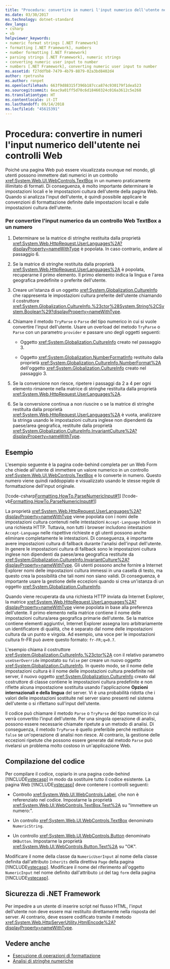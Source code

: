 ```yaml
---
title: "Procedura: convertire in numeri l'input numerico dell'utente nei controlli Web"
ms.date: 03/30/2017
ms.technology: dotnet-standard
dev_langs:
- csharp
- vb
helpviewer_keywords:
- numeric format strings [.NET Framework]
- formatting [.NET Framework], numbers
- number formatting [.NET Framework]
- parsing strings [.NET Framework], numeric strings
- converting numeric user input to number
- numbers [.NET Framework], converting numeric user input to number
ms.assetid: f27ddfb8-7479-4b79-8879-02a3bd8402d4
author: rpetrusha
ms.author: ronpet
ms.openlocfilehash: 663f9d88315f396b187cca874c930179f1dea523
ms.sourcegitcommit: 6eac9a01ff5d70c6d18460324c016a3612c5e268
ms.translationtype: HT
ms.contentlocale: it-IT
ms.lasthandoff: 09/14/2018
ms.locfileid: "45615391"
---
```

# <a name="how-to-convert-numeric-user-input-in-web-controls-to-numbers"></a>Procedura: convertire in numeri l'input numerico dell'utente nei controlli Web
Poiché una pagina Web può essere visualizzata ovunque nel mondo, gli utenti possono immettere dati numerici in un controllo <xref:System.Web.UI.WebControls.TextBox> in un numero praticamente illimitato di formati. Di conseguenza, è molto importante determinare le impostazioni locali e le impostazioni cultura dell'utente della pagina Web. Quando si analizza l'input dell'utente, è quindi possibile applicare le convenzioni di formattazione definite dalle impostazioni locali e dalle impostazioni cultura dell'utente.  
  
### <a name="to-convert-numeric-input-from-a-web-textbox-control-to-a-number"></a>Per convertire l'input numerico da un controllo Web TextBox a un numero  
  
1.  Determinare se la matrice di stringhe restituita dalla proprietà <xref:System.Web.HttpRequest.UserLanguages%2A?displayProperty=nameWithType> è popolata. In caso contrario, andare al passaggio 6.  
  
2.  Se la matrice di stringhe restituita dalla proprietà <xref:System.Web.HttpRequest.UserLanguages%2A> è popolata, recuperarne il primo elemento. Il primo elemento indica la lingua e l'area geografica predefinite o preferite dell'utente.  
  
3.  Creare un'istanza di un oggetto <xref:System.Globalization.CultureInfo> che rappresenta le impostazioni cultura preferite dell'utente chiamando il costruttore <xref:System.Globalization.CultureInfo.%23ctor%28System.String%2CSystem.Boolean%29?displayProperty=nameWithType>.  
  
4.  Chiamare il metodo `TryParse` o `Parse` del tipo numerico in cui si vuole convertire l'input dell'utente. Usare un overload del metodo `TryParse` o `Parse` con un parametro `provider` e passare uno degli oggetti seguenti:  
  
    -   Oggetto <xref:System.Globalization.CultureInfo> creato nel passaggio 3.  
  
    -   Oggetto <xref:System.Globalization.NumberFormatInfo> restituito dalla proprietà <xref:System.Globalization.CultureInfo.NumberFormat%2A> dell'oggetto <xref:System.Globalization.CultureInfo> creato nel passaggio 3.  
  
5.  Se la conversione non riesce, ripetere i passaggi da 2 a 4 per ogni elemento rimanente nella matrice di stringhe restituita dalla proprietà <xref:System.Web.HttpRequest.UserLanguages%2A>.  
  
6.  Se la conversione continua a non riuscire o se la matrice di stringhe restituita dalla proprietà <xref:System.Web.HttpRequest.UserLanguages%2A> è vuota, analizzare la stringa usando le impostazioni cultura inglese non dipendenti da paese/area geografica, restituite dalla proprietà <xref:System.Globalization.CultureInfo.InvariantCulture%2A?displayProperty=nameWithType>.  
  
## <a name="example"></a>Esempio  
 L'esempio seguente è la pagina code-behind completa per un Web Form che chiede all'utente di immettere un valore numerico in un controllo <xref:System.Web.UI.WebControls.TextBox> e lo converte in numero. Questo numero viene quindi raddoppiato e visualizzato usando le stesse regole di formattazione dell'input originale.  
  
 [!code-csharp[Formatting.HowTo.ParseNumericInput#1](../../../samples/snippets/csharp/VS_Snippets_CLR/Formatting.HowTo.ParseNumericInput/cs/NumericUserInput1.aspx.cs#1)]
 [!code-vb[Formatting.HowTo.ParseNumericInput#1](../../../samples/snippets/visualbasic/VS_Snippets_CLR/Formatting.HowTo.ParseNumericInput/vb/NumericUserInput1.aspx.vb#1)]  
  
 La proprietà <xref:System.Web.HttpRequest.UserLanguages%2A?displayProperty=nameWithType> viene popolata con i nomi delle impostazioni cultura contenuti nelle intestazioni `Accept-Language` incluse in una richiesta HTTP. Tuttavia, non tutti i browser includono intestazioni `Accept-Language` nelle rispettive richieste e gli utenti possono anche eliminare completamente le intestazioni. Di conseguenza, è importante avere impostazioni cultura di fallback durante l'analisi dell'input dell'utente. In genere le impostazioni cultura di fallback sono le impostazioni cultura inglese non dipendenti da paese/area geografica restituite da <xref:System.Globalization.CultureInfo.InvariantCulture%2A?displayProperty=nameWithType>. Gli utenti possono anche fornire a Internet Explorer nomi delle impostazioni cultura immessi in una casella di testo, ma questo crea la possibilità che tali nomi non siano validi. Di conseguenza, è importante usare la gestione delle eccezioni quando si crea un'istanza di un oggetto <xref:System.Globalization.CultureInfo>.  
  
 Quando viene recuperata da una richiesta HTTP inviata da Internet Explorer, la matrice <xref:System.Web.HttpRequest.UserLanguages%2A?displayProperty=nameWithType> viene popolata in base alla preferenza dell'utente. Il primo elemento nella matrice contiene il nome delle impostazioni cultura/area geografica primarie dell'utente. Se la matrice contiene elementi aggiuntivi, Internet Explorer assegna loro arbitrariamente un identificatore di qualità, che è separato dal nome delle impostazioni cultura da un punto e virgola. Ad esempio, una voce per le impostazioni cultura fr-FR può avere questo formato: `fr-FR;q=0.7`.  
  
 L'esempio chiama il costruttore <xref:System.Globalization.CultureInfo.%23ctor%2A> con il relativo parametro `useUserOverride` impostato su `false` per creare un nuovo oggetto <xref:System.Globalization.CultureInfo>. In questo modo, se il nome delle impostazioni cultura è il nome delle impostazioni cultura predefinite nel server, il nuovo oggetto <xref:System.Globalization.CultureInfo> creato dal costruttore di classe contiene le impostazioni cultura predefinite e non riflette alcuna impostazione sostituita usando l'applicazione **Opzioni internazionali e della lingua** del server. Vi è una probabilità ridotta che i valori delle impostazioni sostituite nel server siano presenti nel sistema dell'utente o si riflettano sull'input dell'utente.  
  
 Il codice può chiamare il metodo `Parse` o `TryParse` del tipo numerico in cui verrà convertito l'input dell'utente. Per una singola operazione di analisi, possono essere necessarie chiamate ripetute a un metodo di analisi. Di conseguenza, il metodo `TryParse` è quello preferibile perché restituisce `false` se un'operazione di analisi non riesce. Al contrario, la gestione delle eccezioni ripetute che possono essere generate dal metodo `Parse` può rivelarsi un problema molto costoso in un'applicazione Web.  
  
## <a name="compiling-the-code"></a>Compilazione del codice  
 Per compilare il codice, copiarlo in una pagina code-behind [!INCLUDE[vstecasp](../../../includes/vstecasp-md.md)] in modo da sostituire tutto il codice esistente. La pagina Web [!INCLUDE[vstecasp](../../../includes/vstecasp-md.md)] deve contenere i controlli seguenti:  
  
-   Controllo <xref:System.Web.UI.WebControls.Label>, che non è referenziato nel codice. Impostarne la proprietà <xref:System.Web.UI.WebControls.TextBox.Text%2A> su "Immettere un numero:".  
  
-   Un controllo <xref:System.Web.UI.WebControls.TextBox> denominato `NumericString`.  
  
-   Un controllo <xref:System.Web.UI.WebControls.Button> denominato `OKButton`. Impostarne la proprietà <xref:System.Web.UI.WebControls.Button.Text%2A> su "OK".  
  
 Modificare il nome della classe da `NumericUserInput` al nome della classe definita dall'attributo `Inherits` della direttiva `Page` della pagina [!INCLUDE[vstecasp](../../../includes/vstecasp-md.md)]. Modificare il nome del riferimento all'oggetto `NumericInput` nel nome definito dall'attributo `id` del tag `form` della pagina [!INCLUDE[vstecasp](../../../includes/vstecasp-md.md)].  
  
## <a name="net-framework-security"></a>Sicurezza di .NET Framework  
 Per impedire a un utente di inserire script nel flusso HTML, l'input dell'utente non deve essere mai restituito direttamente nella risposta del server. Al contrario, deve essere codificato tramite il metodo <xref:System.Web.HttpServerUtility.HtmlEncode%2A?displayProperty=nameWithType>.  
  
## <a name="see-also"></a>Vedere anche

- [Esecuzione di operazioni di formattazione](../../../docs/standard/base-types/performing-formatting-operations.md)  
- [Analisi di stringhe numeriche](../../../docs/standard/base-types/parsing-numeric.md)
